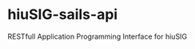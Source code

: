 # hiuSIG-sails-api

<!-- a [Sails](http://sailsjs.org) application -->

RESTfull Application Programming Interface for hiuSIG
